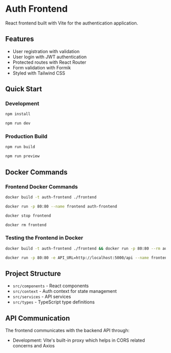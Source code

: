 # Auth Frontend

React frontend built with Vite for the authentication application.

## Features

- User registration with validation
- User login with JWT authentication
- Protected routes with React Router
- Form validation with Formik
- Styled with Tailwind CSS

## Quick Start

### Development

```bash
npm install

npm run dev
```

### Production Build

```bash
npm run build

npm run preview
```

## Docker Commands

### Frontend Docker Commands

```bash
docker build -t auth-frontend ./frontend

docker run -p 80:80 --name frontend auth-frontend

docker stop frontend

docker rm frontend
```

### Testing the Frontend in Docker

```bash
docker build -t auth-frontend ./frontend && docker run -p 80:80 --rm auth-frontend

docker run -p 80:80 -e API_URL=http://localhost:5000/api --name frontend auth-frontend
```

## Project Structure

- `src/components` - React components
- `src/context` - Auth context for state management
- `src/services` - API services
- `src/types` - TypeScript type definitions

## API Communication

The frontend communicates with the backend API through:
- Development: Vite's built-in proxy which helps in CORS related concerns and Axios